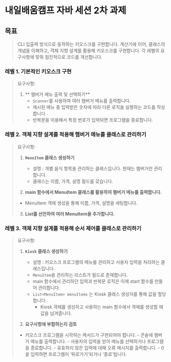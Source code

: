 # 내일배움캠프 자바 세션 2차 과제

## 목표
> CLI 입출력 방식으로 동작하는 키오스크를 구현합니다.
> 계산기에 이어, 클래스의 개념을 이해하고, 객체 지향 설계를 활용해 키오스크를 구현합니다.
> 각 레벨의 요구사항에 맞춰 점진적으로 코드를 개선합니다.

### 레벨 1. 기본적인 키오스크 구현
> 요구사항:
>
> 1. ** 햄버거 메뉴 출력 및 선택하기**
>    - `Scanner`를 사용하여 여러 햄버거 메뉴를 출력합니다.
>    - 제시된 메뉴 중 입력받은 숫자에 따라 다른 로직을 실행하는 코드를 작성합니다.
>    - 반복문을 이용해서 특정 번호가 입력되면 프로그램을 종료합니다.

### 레벨 2. 객체 지향 설계를 적용해 햄버거 메뉴를 클래스로 관리하기
> 요구사항:
>
> 1. **`MenuItem` 클래스 생성하기**
>    - 설명 : 개별 음식 항목을 관리하는 클래스입니다. 현재는 햄버거만 관리합니다.
>    - 클래스는 이름, 가격, 설명 필드를 갖습니다.
>
> 2. **main 함수에서 MenuItem 클래스를 활용하여 햄버거 메뉴를 출력합니다.**
>   - MenuItem 객체 생성을 통해 이름, 가격, 설명을 세팅합니다.
> 
> 3. **List를 선언하여 여러 MenuItem을 추가합니다.**
>

### 레벨 3. 객체 지향 설계를 적용해 순서 제어를 클래스로 관리하기
> 요구사항:
>
> 1. **`Kiosk` 클래스 생성하기**
>    - 설명 : 키오스크 프로그램의 메뉴를 관리하고 사용자 입력을 처리하는 클래스입니다.
>    - `MenuItem`을 관리하는 리스트가 필드로 존재합니다.
>    - main 함수에서 관리하던 입력과 반복문 로직은 이제 start 함수를 만들어 관리합니다.
>    - `List<MenuItem> menuItems` 는 Kiosk 클래스 생성자를 통해 값을 할당합니다.
>      - Kiosk 객체를 생성하고 사용하는 main 함수에서 객체를 생성할 때 값을 넘겨줍니다.
>
> 2. **요구사항에 부합하는지 검토**
>   -  키오스크 프로그램을 시작하는 메서드가 구현되어야 합니다.
>     - 콘솔에 햄버거 메뉴를 출력합니다.
>     - 사용자의 입력을 받아 메뉴를 선택하거나 프로그램을 종료합니다.
>     - 유효하지 않은 입력에 대해 오류 메시지를 출력합니다.
>     - 0을 입력하면 프로그램이 ‘뒤로가기’되거나 ‘종료’됩니다.
